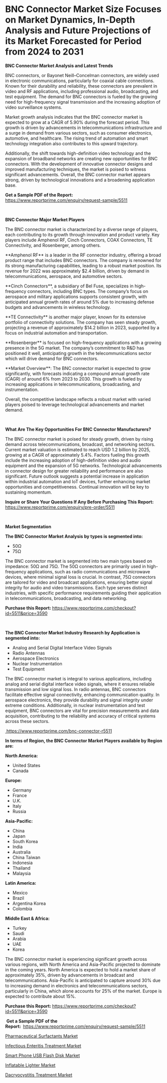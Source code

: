 <p><h1>BNC Connector Market Size Focuses on Market Dynamics, In-Depth Analysis and Future Projections of its Market Forecasted for Period from 2024 to 2031</h1></p><p><strong>BNC Connector Market Analysis and Latest Trends</strong></p>
<p><p>BNC connectors, or Bayonet Neill–Concelman connectors, are widely used in electronic communications, particularly for coaxial cable connections. Known for their durability and reliability, these connectors are prevalent in video and RF applications, including professional audio, broadcasting, and test equipment. The demand for BNC connectors is fueled by the growing need for high-frequency signal transmission and the increasing adoption of video surveillance systems.</p><p>Market growth analysis indicates that the BNC connector market is expected to grow at a CAGR of 5.90% during the forecast period. This growth is driven by advancements in telecommunications infrastructure and a surge in demand from various sectors, such as consumer electronics, automotive, and healthcare. The rising trend of automation and smart technology integration also contributes to this upward trajectory.</p><p>Additionally, the shift towards high-definition video technology and the expansion of broadband networks are creating new opportunities for BNC connectors. With the development of innovative connector designs and improved manufacturing techniques, the market is poised to witness significant advancements. Overall, the BNC connector market appears strong, driven by technological innovations and a broadening application base.</p></p>
<p><strong>Get a Sample PDF of the Report:&nbsp;</strong> <a href="https://www.reportprime.com/enquiry/request-sample/5511">https://www.reportprime.com/enquiry/request-sample/5511</a></p>
<p>&nbsp;</p>
<p><strong>BNC Connector Major Market Players</strong></p>
<p><p>The BNC connector market is characterized by a diverse range of players, each contributing to its growth through innovation and product variety. Key players include Amphenol RF, Cinch Connectors, COAX Connectors, TE Connectivity, and Rosenberger, among others. </p><p>**Amphenol RF** is a leader in the RF connector industry, offering a broad product range that includes BNC connectors. The company is renowned for its strong manufacturing capabilities, leading to a robust market position. Its revenue for 2022 was approximately $2.4 billion, driven by demand in telecommunications, aerospace, and automotive sectors.</p><p>**Cinch Connectors**, a subsidiary of Bel Fuse, specializes in high-frequency connectors, including BNC types. The company’s focus on aerospace and military applications supports consistent growth, with anticipated annual growth rates of around 5% due to increasing defense budgets and advancements in wireless technology.</p><p>**TE Connectivity** is another major player, known for its extensive portfolio of connectivity solutions. The company has seen steady growth, projecting a revenue of approximately $14.2 billion in 2023, supported by a focus on industrial automation and transportation.</p><p>**Rosenberger** is focused on high-frequency applications with a growing presence in the 5G market. The company’s commitment to R&D has positioned it well, anticipating growth in the telecommunications sector which will drive demand for BNC connectors.</p><p>**Market Overview**: The BNC connector market is expected to grow significantly, with forecasts indicating a compound annual growth rate (CAGR) of around 6% from 2023 to 2030. This growth is fueled by increasing applications in telecommunications, broadcasting, and instrumentation.</p><p>Overall, the competitive landscape reflects a robust market with varied players poised to leverage technological advancements and market demand.</p></p>
<p>&nbsp;</p>
<p><strong>What Are The Key Opportunities For BNC Connector Manufacturers?</strong></p>
<p><p>The BNC connector market is poised for steady growth, driven by rising demand across telecommunications, broadcast, and networking sectors. Current market valuation is estimated to reach USD 1.2 billion by 2025, growing at a CAGR of approximately 5.4%. Factors fueling this growth include the increasing adoption of high-definition video and audio equipment and the expansion of 5G networks. Technological advancements in connector design for greater reliability and performance are also significant. Future outlook suggests a potential increase in application within industrial automation and IoT devices, further enhancing market opportunities and competitiveness. Continual innovation will be key to sustaining momentum.</p></p>
<p><strong>Inquire or Share Your Questions If Any Before Purchasing This Report:</strong> <a href="https://www.reportprime.com/enquiry/pre-order/5511">https://www.reportprime.com/enquiry/pre-order/5511</a></p>
<p>&nbsp;</p>
<p><strong>Market Segmentation</strong></p>
<p><strong>The BNC Connector Market Analysis by types is segmented into:</strong></p>
<p><ul><li>50Ω</li><li>75Ω</li></ul></p>
<p><p>The BNC connector market is segmented into two main types based on impedance: 50Ω and 75Ω. The 50Ω connectors are primarily used in high-frequency applications, such as radio communications and microwave devices, where minimal signal loss is crucial. In contrast, 75Ω connectors are tailored for video and broadcast applications, ensuring better signal integrity for audio and video transmissions. Each type serves distinct industries, with specific performance requirements guiding their application in telecommunications, broadcasting, and data networking.</p></p>
<p><strong>Purchase this Report:&nbsp;</strong><a href="https://www.reportprime.com/checkout?id=5511&price=3590">https://www.reportprime.com/checkout?id=5511&price=3590</a></p>
<p>&nbsp;</p>
<p><strong>The BNC Connector Market Industry Research by Application is segmented into:</strong></p>
<p><ul><li>Analog and Serial Digital Interface Video Signals</li><li>Radio Antennas</li><li>Aerospace Electronics</li><li>Nuclear Instrumentation</li><li>Test Equipment</li></ul></p>
<p><p>The BNC connector market is integral to various applications, including analog and serial digital interface video signals, where it ensures reliable transmission and low signal loss. In radio antennas, BNC connectors facilitate effective signal connectivity, enhancing communication quality. In aerospace electronics, they provide durability and signal integrity under extreme conditions. Additionally, in nuclear instrumentation and test equipment, BNC connectors are vital for precision measurements and data acquisition, contributing to the reliability and accuracy of critical systems across these sectors.</p></p>
<p><a href="https://www.reportprime.com/bnc-connector-r5511">&nbsp;https://www.reportprime.com/bnc-connector-r5511</a></p>
<p><strong>In terms of Region, the BNC Connector Market Players available by Region are:</strong></p>
<p>
    <p> <strong> North America: </strong>
        <ul>
            <li>United States</li>
            <li>Canada</li>
        </ul>
        </p> 
    <p> <strong> Europe: </strong>
        <ul>
            <li>Germany</li>
            <li>France</li>
            <li>U.K.</li>
            <li>Italy</li>
            <li>Russia</li>
        </ul>
        </p> 
    <p> <strong> Asia-Pacific: </strong>
        <ul>
            <li>China</li>
            <li>Japan</li>
            <li>South Korea</li>
            <li>India</li>
            <li>Australia</li>
            <li>China Taiwan</li>
            <li>Indonesia</li>
            <li>Thailand</li>
            <li>Malaysia</li>
        </ul>
        </p> 
    <p> <strong> Latin America: </strong>
        <ul>
            <li>Mexico</li>
            <li>Brazil</li>
            <li>Argentina Korea</li>
            <li>Colombia</li>
        </ul>
        </p> 
    <p> <strong> Middle East & Africa: </strong>
        <ul>
            <li>Turkey</li>
            <li>Saudi</li>
            <li>Arabia</li>
            <li>UAE</li>
            <li>Korea</li>
        </ul>
    </p>
    </p>
<p><p>The BNC connector market is experiencing significant growth across various regions, with North America and Asia-Pacific projected to dominate in the coming years. North America is expected to hold a market share of approximately 35%, driven by advancements in broadcast and telecommunications. Asia-Pacific is anticipated to capture around 30% due to increasing demand in electronics and telecommunications sectors, particularly in China, which alone accounts for 25% of the market. Europe is expected to contribute about 15%.</p></p>
<p><strong>Purchase this Report: </strong><a href="https://www.reportprime.com/checkout?id=5511&price=3590">https://www.reportprime.com/checkout?id=5511&price=3590</a></p>
<p>&nbsp;<strong>Get a Sample PDF of the Report:&nbsp;&nbsp;</strong><a href="https://www.reportprime.com/enquiry/request-sample/5511">https://www.reportprime.com/enquiry/request-sample/5511</a></p>
<p><strong></strong></p>
<p><p><a href="https://www.linkedin.com/pulse/pharmaceutical-surfactants-market-overview-global-trends-future-q5fac?trackingId=l3yGW4mNRs6eKEGvXqsCzw%3D%3D">Pharmaceutical Surfactants Market</a></p><p><a href="https://www.linkedin.com/pulse/infectious-enteritis-treatment-industry-sector-market-dynamics-ug8bc?trackingId=sS78fOV2SqGauXOnyzMiWw%3D%3D">Infectious Enteritis Treatment Market</a></p><p><a href="https://issuu.com/reportprime-2/docs/smart-phone-usb-flash-disk-market-s_4d1caa1d130545">Smart Phone USB Flash Disk Market</a></p><p><a href="https://issuu.com/reportprime-2/docs/inflatable-lighter-market-size-2030_854c161340bdb1">Inflatable Lighter Market</a></p><p><a href="https://www.linkedin.com/pulse/global-dacryocystitis-treatment-industry-types-applications-45icc?trackingId=GOfJVs3oQQ2IjcVFzx%2BA7g%3D%3D">Dacryocystitis Treatment Market</a></p></p>